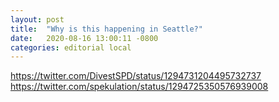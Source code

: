 ```yaml
---
layout: post
title:  "Why is this happening in Seattle?"
date:   2020-08-16 13:00:11 -0800
categories: editorial local
---
```



https://twitter.com/DivestSPD/status/1294731204495732737
https://twitter.com/spekulation/status/1294725350576939008